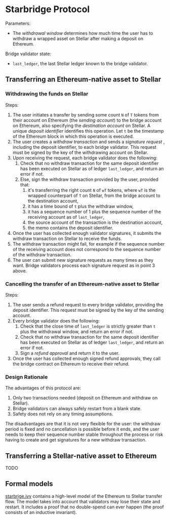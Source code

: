 # Starbridge Protocol

Parameters:
* The *withdrawal window* determines how much time the user has to withdraw a wrapped asset on Stellar after making a deposit on Ethereum.

Bridge validator state:
* `last_ledger`, the last Stellar ledger known to the bridge validator.

## Transferring an Ethereum-native asset to Stellar

### Withdrawing the funds on Stellar

Steps:
1. The user initiates a transfer by sending some count `N` of `T` tokens from their account on Ethereum (the *sending account*) to the bridge account on Ethereum, also specifying the *destination account* on Stellar. A unique *deposit identifier* identifies this operation. Let `t` be the timestamp of the Ethereum block in which this operation is executed.
2. The user creates a *withdraw transaction* and sends a *signature request* , including the deposit identifier, to each bridge validator. This request must be signed by the key of the withdrawing account on Stellar.
3. Upon receiving the request, each bridge validator does the following:
    1. Check that no withdraw transaction for the same deposit identifier has been executed on Stellar as of ledger `last_ledger`, and return an error if not.
    2. Else, sign the withdraw transaction provided by the user, provided that:
        1. it's transferring the right count `N` of `wT` tokens, where `wT` is the wrapped counterpart of `T` on Stellar, from the bridge account to the destination account,
        2. it has a time bound of `t` plus the withdraw window,
        3. it has a sequence number of 1 plus the sequence number of the receiving account as of `last_ledger`,
        4. the source account of the transaction is the destination account,
        5. the memo contains the deposit identifier.
4. Once the user has collected enough validator signatures, it submits the withdraw transaction on Stellar to receive the funds.
5. The withdraw transaction might fail, for example if the sequence number of the receiving account does not correspond to the sequence number of the withdraw transaction.
6. The user can submit new signature requests as many times as they want. Bridge validators process each signature request as in point 3 above.

### Cancelling the transfer of an Ethereum-native asset to Stellar

Steps:
1. The user sends a refund request to every bridge validator, providing the deposit identifier. This request must be signed by the key of the sending account.
2. Every bridge validator does the following:
    1. Check that the close time of `last_ledger` is strictly greater than `t` plus the withdrawal window, and return an error if not.
    2. Check that no withdraw transaction for the same deposit identifier has been executed on Stellar as of ledger `last_ledger`, and return an error if not.
    3. Sign a *refund approval* and return it to the user.
3. Once the user has collected enough signed refund approvals, they call the bridge contract on Ethereum to receive their refund.

### Design Rationale

The advantages of this protocol are:
1. Only two transactions needed (deposit on Ethereum and withdraw on Stellar).
2. Bridge validators can always safely restart from a blank state.
3. Safety does not rely on any timing assumptions.

The disadvantages are that it is not very flexible for the user: the withdraw period is fixed and no cancellation is possible before it ends, and the user needs to keep their sequence number stable throughout the process or risk having to create and get signatures for a new withdraw transaction.

## Transferring a Stellar-native asset to Ethereum

TODO

## Formal models

[starbrige.ivy](./formal-model/starbridge.ivy) contains a high-level model of the Ethereum to Stellar transfer flow. The model takes into account that validators may lose their state and restart. It includes a proof that no double-spend can ever happen (the proof consists of an inductive invariant).
